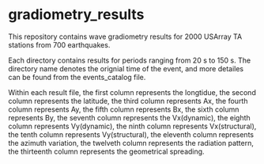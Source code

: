 # gradiometry_results

This repository contains wave gradiometry results for 2000 USArray TA stations from 700 earthquakes.

Each directory contains results for periods ranging from 20 s to 150 s. The directory name denotes the orignial time of the event, and more detailes can be found from the events_catalog file.

Within each result file, the first column represents the longtidue, the second column represents the latitude, the third column represents Ax, the fourth column represents Ay, the fifth column represents Bx, the sixth column represents By, the seventh column represents the Vx(dynamic), the eighth column represents Vy(dynamic), the ninth column represents Vx(structural), the tenth column represents Vy(structural), the eleventh column represents the azimuth variation, the twelveth column represents the radiation pattern, the thirteenth column represents the geometrical spreading.
